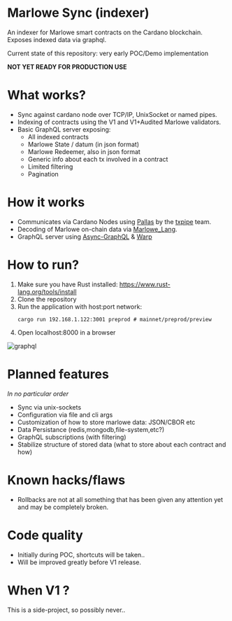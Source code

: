 # Marlowe Sync (indexer)

An indexer for Marlowe smart contracts on the Cardano blockchain.
Exposes indexed data via graphql.

Current state of this repository: very early POC/Demo implementation

**NOT YET READY FOR PRODUCTION USE**

# What works?

- Sync against cardano node over TCP/IP, UnixSocket or named pipes.
- Indexing of contracts using the V1 and V1+Audited Marlowe validators.
- Basic GraphQL server exposing:
    - All indexed contracts
    - Marlowe State / datum (in json format)
    - Marlowe Redeemer, also in json format
    - Generic info about each tx involved in a contract
    - Limited filtering
    - Pagination

# How it works

- Communicates via Cardano Nodes using [Pallas](https://github.com/txpipe/pallas) by the [txpipe](https://github.com/txpipe) team.
- Decoding of Marlowe on-chain data via [Marlowe_Lang](https://github.com/OlofBlomqvist/marlowe_lang).
- GraphQL server using [Async-GraphQL](https://github.com/async-graphql/async-graphql) & [Warp](https://github.com/seanmonstar/warp)

# How to run?

1. Make sure you have Rust installed: https://www.rust-lang.org/tools/install
2. Clone the repository
3. Run the application with host:port network: 
    ```
    cargo run 192.168.1.122:3001 preprod # mainnet/preprod/preview 
    ```
4. Open localhost:8000 in a browser

![graphql](https://github.com/OlofBlomqvist/marlowe_indexer/blob/main/graphql.png)

# Planned features

*In no particular order*

- Sync via unix-sockets
- Configuration via file and cli args
- Customization of how to store marlowe data: JSON/CBOR etc
- Data Persistance (redis,mongodb,file-system,etc?)
- GraphQL subscriptions (with filtering)
- Stabilize structure of stored data (what to store about each contract and how)

# Known hacks/flaws

- Rollbacks are not at all something that has been given any attention yet and may be completely broken.

# Code quality

- Initially during POC, shortcuts will be taken..
- Will be improved greatly before V1 release.

# When V1 ?

This is a side-project, so possibly never..


